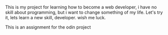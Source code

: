 This is my project for learning how to become a web developer, i have no skill about programming, but i want to change something of my life.
Let's try it, lets learn a new skill, developer. wish me luck.

This is an assignment for the odin project


